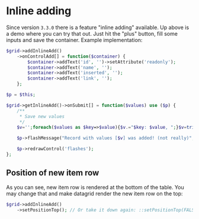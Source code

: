 # Inline adding

Since version `3.3.0` there is a feature "inline adding" available. Up above is a demo where you can try that out. Just hit the "plus" button, fill some inputs and save the container. Example implementation:

```php
$grid->addInlineAdd()
	->onControlAdd[] = function($container) {
		$container->addText('id', '')->setAttribute('readonly');
		$container->addText('name', '');
		$container->addText('inserted', '');
		$container->addText('link', '');
	};

$p = $this;

$grid->getInlineAdd()->onSubmit[] = function($values) use ($p) {
	/**
	 * Save new values
	 */
	$v='';foreach($values as $key=>$value){$v.="$key: $value, ";}$v=trim($v,', ');

	$p->flashMessage("Record with values [$v] was added! (not really)", 'success');

	$p->redrawControl('flashes');
};
```

## Position of new item row

As you can see, new item row is rendered at the bottom of the table. You may change that and make datagrid render the new item row on the top:

```php
$grid->addInlineAdd()
	->setPositionTop(); // Or take it down again: ::setPositionTop(FALSE)
```
